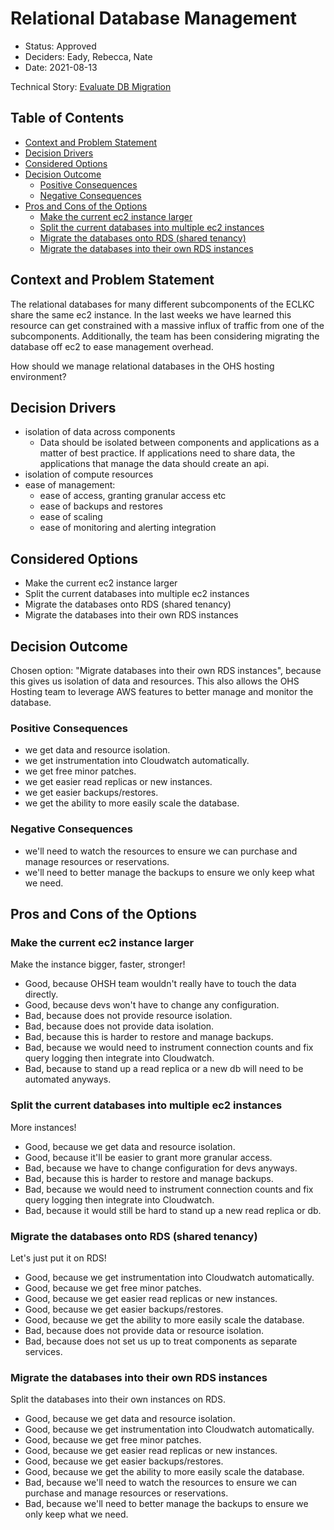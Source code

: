 # Relational Database Management
<!-- Source: https://raw.githubusercontent.com/adr/madr/master/template/template.md -->

* Status: Approved
* Deciders: Eady, Rebecca, Nate
* Date: 2021-08-13

Technical Story: [Evaluate DB Migration](https://github.com/OHS-Hosting-Infrastructure/infrastructure/issues/25)

## Table of Contents

<!-- mdformat-toc start --slug=github --no-anchors -->

* [Context and Problem Statement](#context-and-problem-statement)
* [Decision Drivers](#decision-drivers)
* [Considered Options](#considered-options)
* [Decision Outcome](#decision-outcome)
  * [Positive Consequences](#positive-consequences-)
  * [Negative Consequences](#negative-consequences-)
* [Pros and Cons of the Options](#pros-and-cons-of-the-options-)
  * [Make the current ec2 instance larger](#make-the-current-ec2-instance-larger)
  * [Split the current databases into multiple ec2 instances](#split-the-current-databases-into-multiple-ec2-instances)
  * [Migrate the databases onto RDS (shared tenancy)](#migrate-the-databases-onto-rds-shared-tenancy)
  * [Migrate the databases into their own RDS instances](#migrate-the-databases-into-their-own-rds-instances)


<!-- mdformat-toc end -->

## Context and Problem Statement

The relational databases for many different subcomponents of the ECLKC share the same ec2 instance.
In the last weeks we have learned this resource can get constrained with a massive influx of traffic from one of the subcomponents.
Additionally, the team has been considering migrating the database off ec2 to ease management overhead.

How should we manage relational databases in the OHS hosting environment?

## Decision Drivers

* isolation of data across components
  * Data should be isolated between components and applications as a matter of best practice. If applications need to share data, the applications that manage the data should create an api.
* isolation of compute resources
* ease of management:
  * ease of access, granting granular access etc
  * ease of backups and restores
  * ease of scaling
  * ease of monitoring and alerting integration

## Considered Options

* Make the current ec2 instance larger
* Split the current databases into multiple ec2 instances
* Migrate the databases onto RDS (shared tenancy)
* Migrate the databases into their own RDS instances

## Decision Outcome

Chosen option: "Migrate databases into their own RDS instances", because this gives us isolation of data and resources.
This also allows the OHS Hosting team to leverage AWS features to better manage and monitor the database.

### Positive Consequences <!-- optional -->

* we get data and resource isolation.
* we get instrumentation into Cloudwatch automatically.
* we get free minor patches.
* we get easier read replicas or new instances.
* we get easier backups/restores.
* we get the ability to more easily scale the database.

### Negative Consequences <!-- optional -->

* we'll need to watch the resources to ensure we can purchase and manage resources or reservations.
* we'll need to better manage the backups to ensure we only keep what we need.

## Pros and Cons of the Options <!-- optional -->

### Make the current ec2 instance larger

Make the instance bigger, faster, stronger!

* Good, because OHSH team wouldn't really have to touch the data directly.
* Good, because devs won't have to change any configuration.
* Bad, because does not provide resource isolation.
* Bad, because does not provide data isolation.
* Bad, because this is harder to restore and manage backups.
* Bad, because we would need to instrument connection counts and fix query logging then integrate into Cloudwatch.
* Bad, because to stand up a read replica or a new db will need to be automated anyways.

### Split the current databases into multiple ec2 instances

More instances!

* Good, because we get data and resource isolation.
* Good, because it'll be easier to grant more granular access.
* Bad, because we have to change configuration for devs anyways.
* Bad, because this is harder to restore and manage backups.
* Bad, because we would need to instrument connection counts and fix query logging then integrate into Cloudwatch.
* Bad, because it would still be hard to stand up a new read replica or db.

### Migrate the databases onto RDS (shared tenancy)

Let's just put it on RDS!

* Good, because we get instrumentation into Cloudwatch automatically.
* Good, because we get free minor patches.
* Good, because we get easier read replicas or new instances.
* Good, because we get easier backups/restores.
* Good, because we get the ability to more easily scale the database.
* Bad, because does not provide data or resource isolation.
* Bad, because does not set us up to treat components as separate services.

### Migrate the databases into their own RDS instances

Split the databases into their own instances on RDS.

* Good, because we get data and resource isolation.
* Good, because we get instrumentation into Cloudwatch automatically.
* Good, because we get free minor patches.
* Good, because we get easier read replicas or new instances.
* Good, because we get easier backups/restores.
* Good, because we get the ability to more easily scale the database.
* Bad, because we'll need to watch the resources to ensure we can purchase and manage resources or reservations.
* Bad, because we'll need to better manage the backups to ensure we only keep what we need.
